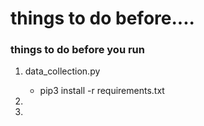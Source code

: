 # things to do before....

### things to do before you run


1. data_collection.py
    -  pip3 install -r requirements.txt

2. 

3. 

